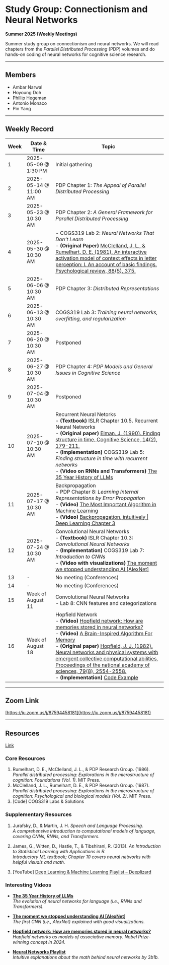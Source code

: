 # Study Group: Connectionism and Neural Networks  
**Summer 2025 (Weekly Meetings)**

Summer study group on connectionism and neural networks. We will read chapters from the *Parallel Distributed Processing* (PDP) volumes and do hands-on coding of neural networks for cognitive science research.

---

## Members
- Ambar Narwal
- Hoyoung Doh
- Phillip Hegeman
- Antonio Monaco
- Pin Yang

---

## Weekly Record

| Week | Date & Time           | Topic                                                                                                                                                |
|------|-----------------------|------------------------------------------------------------------------------------------------------------------------------------------------------|
| 1    | 2025-05-09 @ 1:30 PM  | Initial gathering                                                                                                                                    |
| 2    | 2025-05-14 @ 11:00 AM | PDP Chapter 1: *The Appeal of Parallel Distributed Processing*                                                                                       |
| 3    | 2025-05-23 @ 10:30 AM | PDP Chapter 2: *A General Framework for Parallel Distributed Processing*                                                                             |
| 4    | 2025-05-30 @ 10:30 AM | - COGS319 Lab 2: *Neural Networks That Don't Learn*      <br> - **(Original Paper)** [McClelland, J. L., & Rumelhart, D. E. (1981). An interactive activation model of context effects in letter perception: I. An account of basic findings. Psychological review, 88(5), 375.](https://psycnet.apa.org/record/1981-31825-001)                                                                                                  |
| 5    | 2025-06-06 @ 10:30 AM | PDP Chapter 3: *Distributed Representations*                                                                                                         |
| 6    | 2025-06-13 @ 10:30 AM | COGS319 Lab 3: *Training neural networks, overfitting, and regularization*                                                                           |
| 7    | 2025-06-20 @ 10:30 AM | Postponed                                                                                                                                            |
| 8    | 2025-06-27 @ 10:30 AM | PDP Chapter 4: *PDP Models and General Issues in Cognitive Science*                                                                                  |
| 9    | 2025-07-04 @ 10:30 AM | Postponed                                                                                                                                            |
| 10   | 2025-07-10 @ 10:30 AM | Recurrent Neural Netorks     <br> - **(Textbook)** ISLR Chapter 10.5. Recurrent Neural Networks      <br> - **(Original paper)** [Elman, J. (1990). Finding structure in time. Cognitive Science, 14(2), 179-211.](https://onlinelibrary.wiley.com/doi/10.1207/s15516709cog1402_1)  <br> - **(Implementation)** COGS319 Lab 5: *Finding structure in time with recurrent networks*      <br> - **(Video on RNNs and Transformers)** [The 35 Year History of LLMs](https://www.youtube.com/watch?v=OFS90-FX6pg)                                                                              |
| 11   | 2025-07-17 @ 10:30 AM | Backpropagation      <br> - PDP Chapter 8: *Learning Internal Representations by Error Propagation*    <br> - **(Video)** [The Most Important Algorithm in Machine Learning](https://youtu.be/SmZmBKc7Lrs?si=0HGdfyBVC9rKcyyY)      <br> - **(Video)**  [Backpropagation, intuitively \| Deep Learning Chapter 3](https://youtu.be/Ilg3gGewQ5U?si=yfIh2yiAmPTwQNyl)                                                                         |
| 12   | 2025-07-24 @ 10:30 AM | Convolutional Neural Networks      <br>- **(Textbook)** ISLR Chapter 10.3: *Convolutional Neural Networks*  <br>- **(Implementation)** COGS319 Lab 7: *Introduction to CNNs*     <br>- **(Video with visualizations)** [The moment we stopped understanding AI \[AlexNet\]](https://www.youtube.com/watch?v=UZDiGooFs54)  |
| 13   | -                     | No meeting (Conferences)                                                                                                                             |
| 14   | -                     | No meeting (Conferences)                                                                                                                             |
| 15   | Week of August 11    | Convolutional Neural Networks      <br>- Lab 8: CNN features and categorizations                                                                      |
| 16   | Week of August 18    | Hopfield Network      <br> - **(Video)** [Hopfield network: How are memories stored in neural networks?](https://youtu.be/piF6D6CQxUw?si=o-yhyvDf04ws0ceB)      <br> - **(Video)** [A Brain-Inspired Algorithm For Memory](https://youtu.be/1WPJdAW-sFo?si=KzMJ8uHkUFrkFBde)      <br> - **(Original paper)** [Hopfield, J. J. (1982). Neural networks and physical systems with emergent collective computational abilities. Proceedings of the national academy of sciences, 79(8), 2554-2558.](https://www.pnas.org/doi/10.1073/pnas.79.8.2554)   <br> - **(Implementation)** [Code Example](https://colab.research.google.com/drive/107gZxqRJ8prITsM2_tXDBfhyrnUgBAer?usp=sharing)   |


---

## Zoom Link
[https://iu.zoom.us/j/87594458181](https://iu.zoom.us/j/87594458181)

---

## Resources
[Link](https://indiana-my.sharepoint.com/:f:/g/personal/hdoh_iu_edu/EsDl4uiI0SxEqpRWWw4i8q4BhocvKALSkL_ujO5O0CPb-w?e=UGUuSl)

### Core Resources
1. Rumelhart, D. E., McClelland, J. L., & PDP Research Group. (1986). *Parallel distributed processing: Explorations in the microstructure of cognition: Foundations (Vol. 1)*. MIT Press.
2. McClelland, J. L., Rumelhart, D. E., & PDP Research Group. (1987). *Parallel distributed processing: Explorations in the microstructure of cognition: Psychological and biological models (Vol. 2)*. MIT Press.
3. \[Code\] COGS319 Labs & Solutions

### Supplementary Resources
1. Jurafsky, D., & Martin, J. H. *Speech and Language Processing.*  
   _A comprehensive introduction to computational models of language, covering CNNs, RNNs, and Transformers._

2. James, G., Witten, D., Hastie, T., & Tibshirani, R. (2013). *An Introduction to Statistical Learning with Applications in R.*  
   _Introductory ML textbook; Chapter 10 covers neural networks with helpful visuals and math._

3. \[YouTube\] [Deep Learning & Machine Learning Playlist – Deeplizard](https://www.youtube.com/watch?v=gZmobeGL0Yg&list=PLZbbT5o_s2xq7LwI2y8_QtvuXZedL6tQU)

### Interesting Videos

- [**The 35 Year History of LLMs**](https://www.youtube.com/watch?v=OFS90-FX6pg)  
  _The evolution of neural networks for language (i.e., RNNs and Transformers)._

- [**The moment we stopped understanding AI \[AlexNet\]**](https://youtu.be/UZDiGooFs54?si=tPUl4ZdoURbMf9N4)  
  _The first CNN (i.e., AlexNet) explained with good visualizations._

- [**Hopfield network: How are memories stored in neural networks?**](https://youtu.be/piF6D6CQxUw?si=o-yhyvDf04ws0ceB)  
  _Hopfield networks as models of associative memory. Nobel Prize-winning concept in 2024._

- [**Neural Networks Playlist**](https://youtube.com/playlist?list=PLZHQObOWTQDNU6R1_67000Dx_ZCJB-3pi&si=pgW_EO2SS2zQ5vma)  
  _Intuitive explanations about the math behind neural networks by 3b1b._


